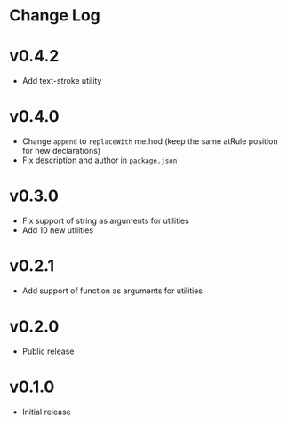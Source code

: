 # Change Log

# v0.4.2

- Add text-stroke utility

# v0.4.0

- Change `append` to `replaceWith` method (keep the same atRule position for new declarations)
- Fix description and author in `package.json`

# v0.3.0

- Fix support of string as arguments for utilities
- Add 10 new utilities

# v0.2.1

- Add support of function as arguments for utilities

# v0.2.0

- Public release

# v0.1.0

- Initial release
